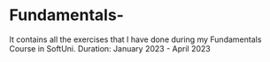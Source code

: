 # Fundamentals-
It contains all the exercises that I have done during my Fundamentals Course in SoftUni. Duration: January 2023 - April 2023

